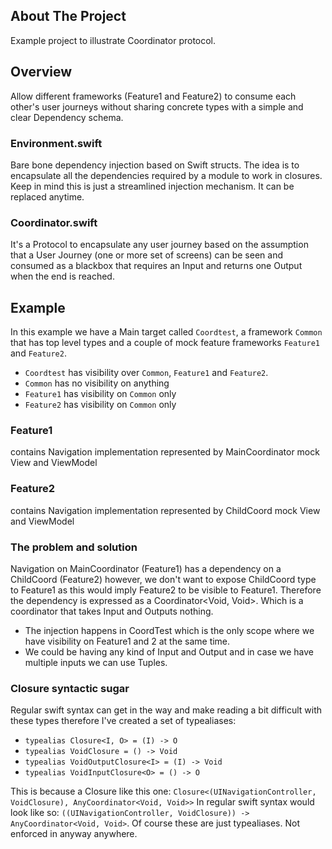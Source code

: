 ## About The Project

Example project to illustrate Coordinator protocol.


<!-- GETTING STARTED -->
## Overview

Allow different frameworks (Feature1 and Feature2) to consume each other's user journeys without sharing concrete types with a simple and clear Dependency schema.

### Environment.swift

Bare bone dependency injection based on Swift structs. The idea is to encapsulate all the dependencies required by a module to work in closures. Keep in mind this is just a streamlined injection mechanism. It can be replaced anytime.

### Coordinator.swift

It's a Protocol to encapsulate any user journey based on the assumption that a User Journey (one or more set of screens) can be seen and consumed as a blackbox that requires an Input and returns one Output when the end is reached.

## Example

In this example we have a Main target called `Coordtest`, a framework `Common` that has top level types and a couple of mock feature frameworks `Feature1` and `Feature2`.
 - `Coordtest` has visibility over `Common`, `Feature1` and `Feature2`.
 - `Common` has no visibility on anything
 - `Feature1` has visibility on `Common` only
 - `Feature2` has visibility on `Common` only

### Feature1
contains Navigation implementation represented by MainCoordinator
mock View and ViewModel

### Feature2
contains Navigation implementation represented by ChildCoord
mock View and ViewModel

### The problem and solution
Navigation on MainCoordinator (Feature1) has a dependency on a ChildCoord (Feature2) however, we don't want to expose ChildCoord type to Feature1 as this would imply Feature2 to be visible to Feature1. Therefore the dependency is expressed as a Coordinator<Void, Void>. Which is a coordinator that takes Input and Outputs nothing.

- The injection happens in CoordTest which is the only scope where we have visibility on Feature1 and 2 at the same time.
- We could be having any kind of Input and Output and in case we have multiple inputs we can use Tuples.

### Closure syntactic sugar
Regular swift syntax can get in the way and make reading a bit difficult with these types therefore I've created a set of typealiases:

- `typealias Closure<I, O> = (I) -> O`
- `typealias VoidClosure = () -> Void`
- `typealias VoidOutputClosure<I> = (I) -> Void`
- `typealias VoidInputClosure<O> = () -> O`

This is because a Closure like this one: `Closure<(UINavigationController, VoidClosure), AnyCoordinator<Void, Void>>`
In regular swift syntax would look like so: `((UINavigationController, VoidClosure)) -> AnyCoordinator<Void, Void>`. Of course these are just typealiases. Not enforced in anyway anywhere.